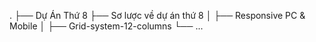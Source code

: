 .
├── Dự Án Thứ 8
├── Sơ lược về dự án thứ 8
│ ├── Responsive PC & Mobile
│ ├── Grid-system-12-columns
└── ...

